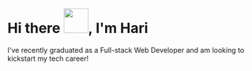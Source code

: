 ### <h1> Hi there <img src="https://github.com/hari-pace/hari-pace/assets/139553466/ecb2f023-e2f0-4c67-bfba-c9e0e598170d" height="50px" />, I'm Hari </h1>



I've recently graduated as a Full-stack Web Developer and am looking to kickstart my tech career!



<!--
**hari-pace/hari-pace** is a ✨ _special_ ✨ repository because its `README.md` (this file) appears on your GitHub profile.

Here are some ideas to get you started:

- 🔭 I’m currently working on ...
- 🌱 I’m currently learning ...
- 👯 I’m looking to collaborate on ...
- 🤔 I’m looking for help with ...
- 💬 Ask me about ...
- 📫 How to reach me: ...
- 😄 Pronouns: ...
- ⚡ Fun fact: ...
-->
